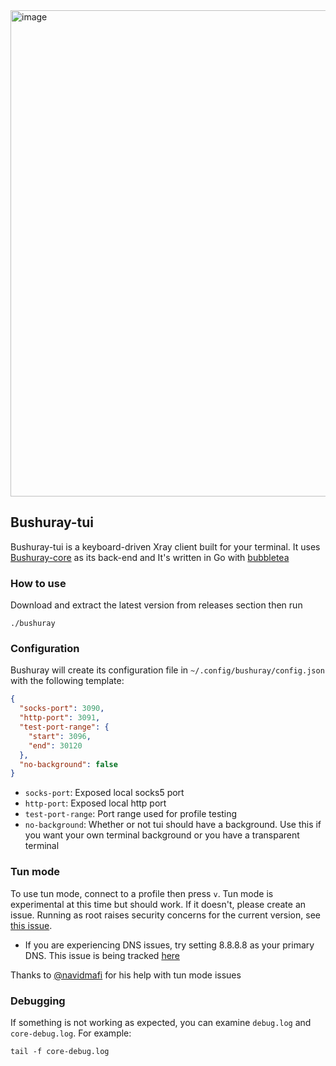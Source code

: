 <img width="1297" height="778" alt="image" src="https://github.com/user-attachments/assets/721fcb9b-08f0-475b-a164-48ed681710fa" />

## Bushuray-tui
Bushuray-tui is a keyboard-driven Xray client built for your terminal. It uses [Bushuray-core](https://github.com/Keivan-sf/Bushuray-core) as its back-end and It's written in Go with [bubbletea](https://github.com/charmbracelet/bubbletea)
### How to use
Download and extract the latest version from releases section then run
```
./bushuray
```

### Configuration
Bushuray will create its configuration file in `~/.config/bushuray/config.json` with the following template:
```json
{
  "socks-port": 3090,
  "http-port": 3091,
  "test-port-range": {
    "start": 3096,
    "end": 30120
  },
  "no-background": false 
}
```
- `socks-port`: Exposed local socks5 port
- `http-port`: Exposed local http port
- `test-port-range`: Port range used for profile testing
- `no-background`: Whether or not tui should have a background. Use this if you want your own terminal background or you have a transparent terminal

### Tun mode
To use tun mode, connect to a profile then press `v`. Tun mode is experimental at this time but should work. If it doesn't, please create an issue. Running as root raises security concerns for the current version, see [this issue](https://github.com/Keivan-sf/Bushuray-core/issues/10).
- If you are experiencing DNS issues, try setting 8.8.8.8 as your primary DNS. This issue is being tracked [here](https://github.com/Keivan-sf/Bushuray-core/issues/11)

Thanks to [@navidmafi](https://github.com/navidmafi) for his help with tun mode issues
### Debugging
If something is not working as expected, you can examine `debug.log` and `core-debug.log`. For example:
```
tail -f core-debug.log
```

